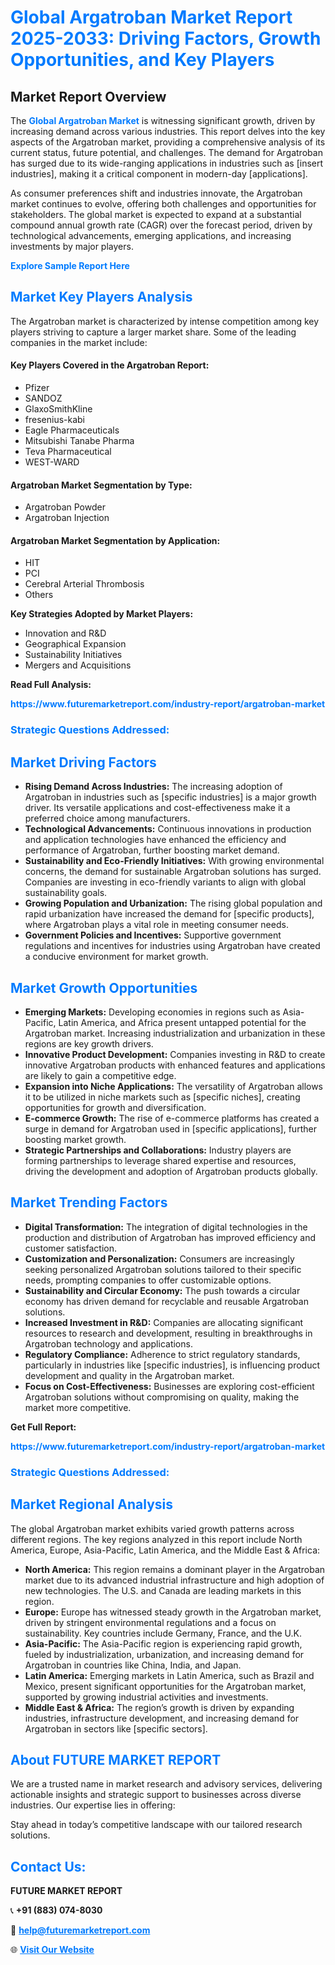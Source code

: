 <h1 style="color: #007BFF;">Global Argatroban Market Report 2025-2033: Driving Factors, Growth Opportunities, and Key Players</h1>

<section id="overview">
<h2>Market Report Overview</h2>
<p>The <a href="https://www.futuremarketreport.com/industry-report/argatroban-market" style="color: #007BFF; text-decoration: none;"><strong>Global Argatroban Market</strong></a> is witnessing significant growth, driven by increasing demand across various industries. This report delves into the key aspects of the Argatroban market, providing a comprehensive analysis of its current status, future potential, and challenges. The demand for Argatroban has surged due to its wide-ranging applications in industries such as [insert industries], making it a critical component in modern-day [applications].</p>
<p>As consumer preferences shift and industries innovate, the Argatroban market continues to evolve, offering both challenges and opportunities for stakeholders. The global market is expected to expand at a substantial compound annual growth rate (CAGR) over the forecast period, driven by technological advancements, emerging applications, and increasing investments by major players.</p>
</section>

<section id="overview">
<p><a href="https://www.futuremarketreport.com/request-sample/reportId=88014" style="color: #007BFF; text-decoration: none;"><strong>Explore Sample Report Here</strong></a></p>
</section>

<section id="key-players">
<h2 style="color: #007BFF;">Market Key Players Analysis</h2>
<p>The Argatroban market is characterized by intense competition among key players striving to capture a larger market share. Some of the leading companies in the market include:</p>
<h4>Key Players Covered in the Argatroban Report:</h4>
<ul><li>Pfizer</li><li>SANDOZ</li><li>GlaxoSmithKline</li><li>fresenius-kabi</li><li>Eagle Pharmaceuticals</li><li>Mitsubishi Tanabe Pharma</li><li>Teva Pharmaceutical</li><li>WEST-WARD</li></ul>
<h4>Argatroban Market Segmentation by Type:</h4>
<ul><li>Argatroban Powder</li><li>Argatroban Injection</li></ul>

<h4>Argatroban Market Segmentation by Application:</h4>
<ul><li>HIT</li><li>PCI</li><li>Cerebral Arterial Thrombosis</li><li>Others</li></ul>
<p><strong>Key Strategies Adopted by Market Players:</strong></p>
<ul>
<li>Innovation and R&D</li>
<li>Geographical Expansion</li>
<li>Sustainability Initiatives</li>
<li>Mergers and Acquisitions</li>
</ul>
</section>

<section>
<p><strong>Read Full Analysis: </strong></p><a href="https://www.futuremarketreport.com/industry-report/argatroban-market" style="color: #007BFF; text-decoration: none;"><strong>https://www.futuremarketreport.com/industry-report/argatroban-market</strong></a>
<h3 style="color: #007BFF;">Strategic Questions Addressed:</h3>
</section>

<section id="driving-factors">
<h2 style="color: #007BFF;">Market Driving Factors</h2>
<ul>
<li><strong>Rising Demand Across Industries:</strong> The increasing adoption of Argatroban in industries such as [specific industries] is a major growth driver. Its versatile applications and cost-effectiveness make it a preferred choice among manufacturers.</li>
<li><strong>Technological Advancements:</strong> Continuous innovations in production and application technologies have enhanced the efficiency and performance of Argatroban, further boosting market demand.</li>
<li><strong>Sustainability and Eco-Friendly Initiatives:</strong> With growing environmental concerns, the demand for sustainable Argatroban solutions has surged. Companies are investing in eco-friendly variants to align with global sustainability goals.</li>
<li><strong>Growing Population and Urbanization:</strong> The rising global population and rapid urbanization have increased the demand for [specific products], where Argatroban plays a vital role in meeting consumer needs.</li>
<li><strong>Government Policies and Incentives:</strong> Supportive government regulations and incentives for industries using Argatroban have created a conducive environment for market growth.</li>
</ul>
</section>

<section id="growth-opportunities">
<h2 style="color: #007BFF;">Market Growth Opportunities</h2>
<ul>
<li><strong>Emerging Markets:</strong> Developing economies in regions such as Asia-Pacific, Latin America, and Africa present untapped potential for the Argatroban market. Increasing industrialization and urbanization in these regions are key growth drivers.</li>
<li><strong>Innovative Product Development:</strong> Companies investing in R&D to create innovative Argatroban products with enhanced features and applications are likely to gain a competitive edge.</li>
<li><strong>Expansion into Niche Applications:</strong> The versatility of Argatroban allows it to be utilized in niche markets such as [specific niches], creating opportunities for growth and diversification.</li>
<li><strong>E-commerce Growth:</strong> The rise of e-commerce platforms has created a surge in demand for Argatroban used in [specific applications], further boosting market growth.</li>
<li><strong>Strategic Partnerships and Collaborations:</strong> Industry players are forming partnerships to leverage shared expertise and resources, driving the development and adoption of Argatroban products globally.</li>
</ul>
</section>

<section id="trending-factors">
<h2 style="color: #007BFF;">Market Trending Factors</h2>
<ul>
<li><strong>Digital Transformation:</strong> The integration of digital technologies in the production and distribution of Argatroban has improved efficiency and customer satisfaction.</li>
<li><strong>Customization and Personalization:</strong> Consumers are increasingly seeking personalized Argatroban solutions tailored to their specific needs, prompting companies to offer customizable options.</li>
<li><strong>Sustainability and Circular Economy:</strong> The push towards a circular economy has driven demand for recyclable and reusable Argatroban solutions.</li>
<li><strong>Increased Investment in R&D:</strong> Companies are allocating significant resources to research and development, resulting in breakthroughs in Argatroban technology and applications.</li>
<li><strong>Regulatory Compliance:</strong> Adherence to strict regulatory standards, particularly in industries like [specific industries], is influencing product development and quality in the Argatroban market.</li>
<li><strong>Focus on Cost-Effectiveness:</strong> Businesses are exploring cost-efficient Argatroban solutions without compromising on quality, making the market more competitive.</li>
</ul>
</section>

<section>
<p><strong>Get Full Report: </strong></p><a href="https://www.futuremarketreport.com/industry-report/argatroban-market" style="color: #007BFF; text-decoration: none;"><strong>https://www.futuremarketreport.com/industry-report/argatroban-market</strong></a>
<h3 style="color: #007BFF;">Strategic Questions Addressed:</h3>
</section>


<section id="regional-analysis">
<h2 style="color: #007BFF;">Market Regional Analysis</h2>
<p>The global Argatroban market exhibits varied growth patterns across different regions. The key regions analyzed in this report include North America, Europe, Asia-Pacific, Latin America, and the Middle East & Africa:</p>
<ul>
<li><strong>North America:</strong> This region remains a dominant player in the Argatroban market due to its advanced industrial infrastructure and high adoption of new technologies. The U.S. and Canada are leading markets in this region.</li>
<li><strong>Europe:</strong> Europe has witnessed steady growth in the Argatroban market, driven by stringent environmental regulations and a focus on sustainability. Key countries include Germany, France, and the U.K.</li>
<li><strong>Asia-Pacific:</strong> The Asia-Pacific region is experiencing rapid growth, fueled by industrialization, urbanization, and increasing demand for Argatroban in countries like China, India, and Japan.</li>
<li><strong>Latin America:</strong> Emerging markets in Latin America, such as Brazil and Mexico, present significant opportunities for the Argatroban market, supported by growing industrial activities and investments.</li>
<li><strong>Middle East & Africa:</strong> The region’s growth is driven by expanding industries, infrastructure development, and increasing demand for Argatroban in sectors like [specific sectors].</li>
</ul>
</section>

<footer>
<h2 style="color: #007BFF;">About FUTURE MARKET REPORT</h2>
<p>We are a trusted name in market research and advisory services, delivering actionable insights and strategic support to businesses across diverse industries. Our expertise lies in offering:</p>

<p>Stay ahead in today’s competitive landscape with our tailored research solutions.</p>

<h2 style="color: #007BFF;">Contact Us:</h2>
<p><strong>FUTURE MARKET REPORT</strong></p>
<p>📞 <strong>+91 (883) 074-8030</strong></p>
<p>📧 <strong><a href="mailto:help@futuremarketreport.com" style="color: #007BFF;">help@futuremarketreport.com</a></strong></p>
<p>🌐 <strong><a href="https://www.futuremarketreport.com/" style="color: #007BFF;">Visit Our Website</a></strong></p>
</footer>
